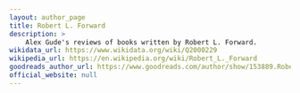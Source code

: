 ```yaml
---
layout: author_page
title: Robert L. Forward
description: >
    Alex Gude's reviews of books written by Robert L. Forward.
wikidata_url: https://www.wikidata.org/wiki/Q2000229
wikipedia_url: https://en.wikipedia.org/wiki/Robert_L._Forward
goodreads_author_url: https://www.goodreads.com/author/show/153889.Robert_L_Forward
official_website: null
---
```

